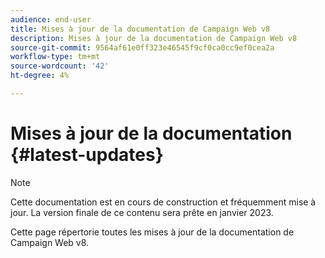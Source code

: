 ```yaml
---
audience: end-user
title: Mises à jour de la documentation de Campaign Web v8
description: Mises à jour de la documentation de Campaign Web v8
source-git-commit: 9564af61e0ff323e46545f9cf0ca0cc9ef0cea2a
workflow-type: tm+mt
source-wordcount: '42'
ht-degree: 4%

---
```


# Mises à jour de la documentation {#latest-updates}

>[!NOTE]
>
>Cette documentation est en cours de construction et fréquemment mise à jour. La version finale de ce contenu sera prête en janvier 2023.

Cette page répertorie toutes les mises à jour de la documentation de Campaign Web v8.

